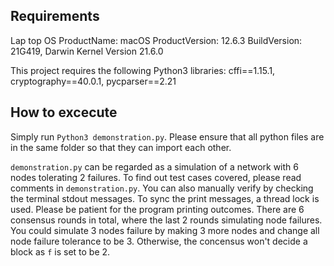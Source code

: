 ## Requirements

Lap top OS
ProductName:	macOS
ProductVersion:	12.6.3
BuildVersion:	21G419,
Darwin Kernel Version 21.6.0

This project requires the following Python3 libraries: 
cffi==1.15.1,
cryptography==40.0.1,
pycparser==2.21

## How to excecute
Simply run `Python3 demonstration.py`.
Please ensure that all python files are in the same folder so that they can import each other.

`demonstration.py` can be regarded as a simulation of a network with 6 nodes tolerating 2 failures. To find out test cases covered, please read comments in `demonstration.py`. You can also manually verify by checking the terminal stdout messages. To sync the print messages, a thread lock is used. Please be patient for the program printing outcomes. There are 6 consensus rounds in total, where the last 2 rounds simulating node failures. 
You could simulate 3 nodes failure by making 3 more nodes and change all node failure tolerance to be 3. Otherwise, the concensus won't decide a block as `f` is set to be 2.








